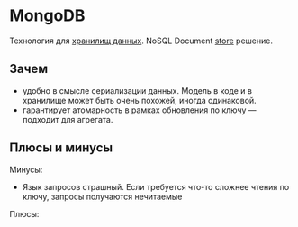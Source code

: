 # MongoDB

Технология для [хранилищ данных](../../arch/store.md).
NoSQL Document [store](../store.nosql.md) решение.

## Зачем

- удобно в смысле сериализации данных. Модель в коде и в хранилище может быть очень похожей, иногда одинаковой.
- гарантирует атомарность в рамках обновления по ключу — подходит для агрегата.

## Плюсы и минусы

Минусы:

- Язык запросов страшный. Если требуется что-то сложнее чтения по ключу, запросы получаются нечитаемые

Плюсы:
